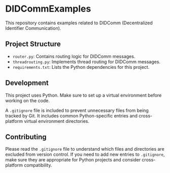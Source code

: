# DIDCommExamples

This repository contains examples related to DIDComm (Decentralized Identifier Communication).

## Project Structure

- `router.py`: Contains routing logic for DIDComm messages.
- `threadrouting.py`: Implements thread routing for DIDComm messages.
- `requirements.txt`: Lists the Python dependencies for this project.

## Development

This project uses Python. Make sure to set up a virtual environment before working on the code.

A `.gitignore` file is included to prevent unnecessary files from being tracked by Git. It includes common Python-specific entries and cross-platform virtual environment directories.

## Contributing

Please read the `.gitignore` file to understand which files and directories are excluded from version control. If you need to add new entries to `.gitignore`, make sure they are appropriate for Python projects and consider cross-platform compatibility.